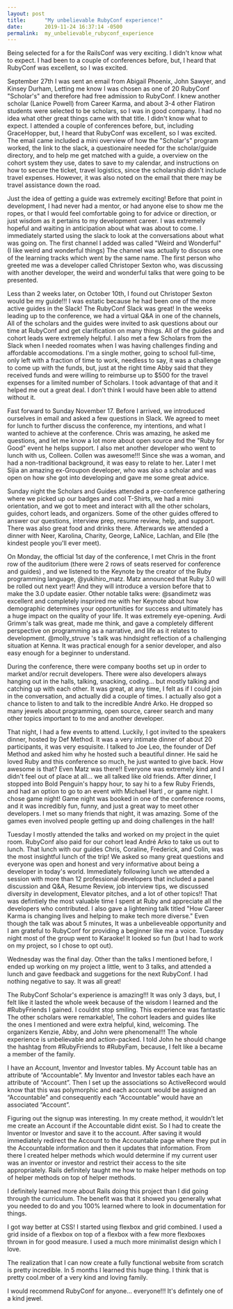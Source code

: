 ```yaml
---
layout: post
title:      "My unbelievable RubyConf experience!"
date:       2019-11-24 16:37:14 -0500
permalink:  my_unbelievable_rubyconf_experience
---
```



Being selected for a for the RailsConf was very exciting.  I didn't know what to expect.  I had been to a couple of conferences before, but, I heard that RubyConf was excellent, so I was excited. 

September 27th I was sent an email from Abigail Phoenix, John Sawyer, and Kinsey Durham,  Letting me know I was chosen as one of 20 RubyConf "Scholar's" and therefore had free admission to RubyConf.  I knew another scholar (Lanice Powell) from Career Karma, and about 3-4 other Flatiron students were selected to be scholars, so I was in good company.   I had no idea what other great things came with that title.    I didn't know what to expect.  I attended a couple of conferences before, but, including GraceHopper, but, I heard that RubyConf was excellent, so I was excited.  The email came included a mini overview of how the "Scholar's" program worked, the link to the slack, a questionaire needed for the scholar/guide directory, and to help me get matched with a guide, a overview on the cohort system they use, dates to save to my calendar, and instructions on how to secure the ticket, travel logistics, since the scholarship didn't include travel expenses.  However, it was also noted on the email that there may be travel assistance down the road.

Just the idea of getting a guide was extremely exciting!  Before that point in development, I had never had a mentor, or had anyone else to show me the ropes, or that I would feel comfortable going to for advice or direction, or just wisdom as it pertains to my development career.   I was extremely hopeful and waiting in anticipation about what was about to come.   I immediately started using the slack to look at the conversations about what was going on.  The first channel I added was called "Weird and Wonderful" (I like weird and wonderful things)  The channel was actually  to discuss one of the learning tracks which went by the same name.  The first person who greeted me  was a developer called Christoper Sexton who, was discussing with another developer, the weird and wonderful talks that were going to be presented.  

Less than 2 weeks later, on October 10th, I found out Christoper Sexton would be my guide!!! I was estatic because he had been one of the more active guides in the Slack!  The RubyConf Slack was great!  In the weeks leading up to the conference, we had a virtual Q&A in one of the channels,  All of the scholars and the guides were invited to ask questions about our time at RubyConf and get clarification on many things.  All of the guides and cohort leads were extremely helpful.  I also met a few Scholars from the Slack when I needed roomates when I was having challenges finding and affordable accomodations.  I'm a single mother,  going to school full-time, only left with a fraction of time to work, needless to say, it was a challenge to come up with the funds, but, just at the right time Abby said that they received funds and were willing to reimburse up to $500 for the travel expenses for a limited number of Scholars.   I took advantage of that and it helped me out a great deal.  I don't think I would have been able to attend without it. 

Fast forward to  Sunday November 17.  Before I arrived, we introduced ourselves in email and asked a few questions in Slack.  We agreed to meet for lunch to further discuss the conference, my intentions, and what I wanted to achieve at the conference.   Chris was amazing, he asked me questions, and let me know a lot more about open source and the "Ruby for Good" event he helps support.   I also met another developer who went to lunch with us, Colleen.  Collen was awesome!!! Since she was a woman, and had  a non-traditional background, it was easy to relate to her.  Later I met Sijia an amazing ex-Groupon developer, who was also a scholar and was open on how she got into developing and gave me some great advice. 

Sunday night the Scholars and Guides attended a pre-conference gathering where we picked up our badges and cool T-Shirts, we had a mini orientation, and we got to meet and interact with all the other scholars, guides, cohort leads, and organizers.  Some of the other guides offered to answer our questions, interview prep, resume review, help, and support.   There was also great food and drinks there.  Afterwards we attended a dinner with Neer, Karolina, Charity, George, LaNice, Lachlan, and Elle (the kindest people you'll ever meet). 

On Monday,  the official 1st day of the conference, I met Chris in the front row of the auditorium (there were 2 rows of seats reserved for conference and guides) , and we listened to the Keynote by the creator of the Ruby programming language, @yukihiro_matz.  Matz announced that Ruby 3.0 will be rolled out next year!!  And they will introduce a version before that to make the 3.0 update easier.   Other notable talks were: @sandimetz was excellent and completely insprired me with her Keynote about how demographic determines your opportunities for success and  ultimately has a huge impact on  the quality of your life.   It was extremely eye-opening.   Avdi Grimm's talk was great, made me think, and gave a completely different perspective on programming as a narrative, and life as it relates to development. @molly_struve 's  talk was hindsight reflection of a challenging situation at Kenna.  It was practical enough for a senior developer, and  also easy enough for a beginner to understand.

During the conference, there were company booths set up in order to market and/or recruit developers.  There were also developers always hanging out in the halls, talking, snacking, coding... but mostly talking and catching up with each other.  It was great, at any time, I felt as if I could join in the conversation, and actually did a couple of times.  I actually also got a chance to listen to and talk to the incredible André Arko.   He dropped so many jewels about programming, open source, career search and many other topics important to to me and another developer. 

That night, I had a few events to attend.  Luckily, I got invited to the speakers dinner, hosted  by Def Method.  It was a very intimate dinner of about 20 participants, it was very esquisite.  I talked to Joe Leo, the founder of Def Method and asked him why he hosted such a beautiful dinner.  He said he loved Ruby and this conference so much, he just wanted to give back.  How awesome is that? Even Matz was there!!  Everyone was extremely kind and I didn't feel out of place at all... we all talked like old friends.   After dinner, I stopped into Bold Penguin's happy hour, to say hi to a few Ruby Friends, and had an option to go to an event with Michael Hartl , or game night.  I chose game night!  Game night was booked in one of the conference rooms, and it was incredibly fun, funny, and just a great way to meet other developers.  I met so many friends that night, it was amazing.  Some of the games even involved people getting up and doing challenges in the hall!  

Tuesday I mostly attended the talks and worked on my project in the quiet room.  RubyConf also paid for our cohort lead André Arko to take us out to lunch.  That lunch with our guides Chris, Coraline, Frederick, and Colin, was the most insightful lunch of the trip!  We asked so many great questions and everyone was open and honest and very informative about being a developer in today's world. Immediately following lunch we attended a session with more than 12 professional developers that included a panel discussion and Q&A, Resume Review, job interview tips, we discussed diversity in development, Elevator pitches, and a lot of other topics!!  That was defintiely the most valuable time I spent at Ruby and appreciate all the developers who contributed.  I also gave a lightening talk titled "How Career Karma is changing lives and helping to make tech more diverse."  Even though the talk was about 5 minutes, It was a unbelieveable opportunity and I am grateful to RubyConf for providing a beginner like me a voice.  Tuesday night most of the group went to Karaoke!  It looked so fun (but I had to work on my project, so I chose to opt out).

Wednesday was the final day.  Other than the talks I mentioned before, I ended up working on my project a little, went to 3 talks, and attended a lunch and gave feedback and suggetions for the next RubyConf.  I had nothing negative to say.  It was all great!

The RubyConf Scholar's experience is amazing!!!  It was only 3 days, but, I felt like it lasted the whole week because of the wisdom I learned and the #RubyFriends I gained.   I couldnt stop smiling.  This experience was fantastic  The other scholars were remarkable!, The cohort leaders and guides like the ones I mentioned and were extra helpful, kind, welcoming.  The organizers Kenzie, Abby, and John were phenomenal!!!   The whole experience is unbelievable and action-packed.  I told John he should change the hashtag from #RubyFriends to #RubyFam, because, I felt like a became a member of the family.

I have an Account, Inventor and Investor tables. My Account table has an attribute of “Accountable”. My Inventor and Investor tables each have an attribute of “Account”. Then I set up the associations so ActiveRecord would know that this was polymorphic and each account would be assigned an “Accountable” and consequently each “Accountable” would have an associated “Account”.

Figuring out the signup was interesting. In my create method, it wouldn’t let me create an Account if the Accountable didnt exist. So I had to create the Inventor or Investor and save it to the account. After saving it would immediately redirect the Account to the Accountable page where they put in the Accountable information and then it updates that information. From there I created helper methods which would determine if my current user was an inventor or investor and restrict their access to the site appropriately. Rails definitely taught me how to make helper methods on top of helper methods on top of helper methods.

I definitely learned more about Rails doing this project than I did going through the curriculum. The benefit was that it showed you generally what you needed to do and you 100% learned where to look in documentation for things.

I got way better at CSS! I started using flexbox and grid combined. I used a grid inside of a flexbox on top of a flexbox with a few more flexboxes thrown in for good measure. I used a much more minimalist design which I love.

The realization that I can now create a fully functional website from scratch is pretty incredible. In 5 months I learned this huge thing. I think that is pretty cool.mber of a very kind and loving family. 

I would recommend RubyConf for anyone... everyone!!!  It's defintely one of a kind jewel.


